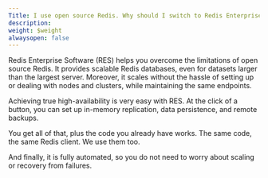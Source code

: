 ```yaml
---
Title: I use open source Redis. Why should I switch to Redis Enterprise Software?
description: 
weight: $weight
alwaysopen: false
---
```

Redis Enterprise Software (RES) helps you overcome the limitations of
open source Redis. It provides scalable Redis databases, even for
datasets larger than the largest server. Moreover, it scales without the
hassle of setting up or dealing with nodes and clusters, while
maintaining the same endpoints.

Achieving true high-availability is very easy with RES. At the click of
a button, you can set up in-memory replication, data persistence, and
remote backups.

You get all of that, plus the code you already have works. The same
code, the same Redis client. We use them too.

And finally, it is fully automated, so you do not need to worry about
scaling or recovery from failures.
